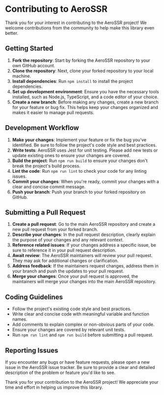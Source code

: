 # Contributing to AeroSSR

Thank you for your interest in contributing to the AeroSSR project! We welcome contributions from the community to help make this library even better.

## Getting Started

1. **Fork the repository**: Start by forking the AeroSSR repository to your own GitHub account.
2. **Clone the repository**: Next, clone your forked repository to your local machine.
3. **Install dependencies**: Run `npm install` to install the project dependencies.
4. **Set up development environment**: Ensure you have the necessary tools installed, such as Node.js, TypeScript, and a code editor of your choice.
5. **Create a new branch**: Before making any changes, create a new branch for your feature or bug fix. This helps keep your changes organized and makes it easier to manage pull requests.

## Development Workflow

1. **Make your changes**: Implement your feature or fix the bug you've identified. Be sure to follow the project's code style and best practices.
2. **Write tests**: AeroSSR uses Jest for unit testing. Please add new tests or update existing ones to ensure your changes are covered.
3. **Build the project**: Run `npm run build` to ensure your changes don't break the project's build process.
4. **Lint the code**: Run `npm run lint` to check your code for any linting issues.
5. **Commit your changes**: When you're ready, commit your changes with a clear and concise commit message.
6. **Push your branch**: Push your branch to your forked repository on GitHub.

## Submitting a Pull Request

1. **Create a pull request**: Go to the main AeroSSR repository and create a new pull request from your forked branch.
2. **Describe your changes**: In the pull request description, clearly explain the purpose of your changes and any relevant context.
3. **Reference related issues**: If your changes address a specific issue, be sure to reference it in your pull request description.
4. **Await review**: The AeroSSR maintainers will review your pull request. They may ask for additional changes or clarification.
5. **Address feedback**: If the maintainers request changes, address them in your branch and push the updates to your pull request.
6. **Merge your changes**: Once your pull request is approved, the maintainers will merge your changes into the main AeroSSR repository.

## Coding Guidelines

- Follow the project's existing code style and best practices.
- Write clear and concise code with meaningful variable and function names.
- Add comments to explain complex or non-obvious parts of your code.
- Ensure your changes are covered by relevant unit tests.
- Run `npm run lint` and `npm run build` before submitting a pull request.

## Reporting Issues

If you encounter any bugs or have feature requests, please open a new issue in the AeroSSR issue tracker. Be sure to provide a clear and detailed description of the problem or feature you'd like to see.

Thank you for your contribution to the AeroSSR project! We appreciate your time and effort in helping us improve this library.